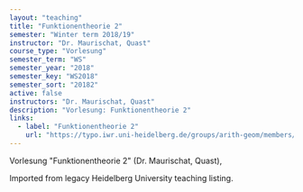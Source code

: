 ```yaml
---
layout: "teaching"
title: "Funktionentheorie 2"
semester: "Winter term 2018/19"
instructor: "Dr. Maurischat, Quast"
course_type: "Vorlesung"
semester_term: "WS"
semester_year: "2018"
semester_key: "WS2018"
semester_sort: "20182"
active: false
instructors: "Dr. Maurischat, Quast"
description: "Vorlesung: Funktionentheorie 2"
links:
  - label: "Funktionentheorie 2"
    url: "https://typo.iwr.uni-heidelberg.de/groups/arith-geom/members/julian-quast/funktionentheorie-2.html"
---
```


Vorlesung "Funktionentheorie 2" (Dr. Maurischat, Quast),

Imported from legacy Heidelberg University teaching listing.